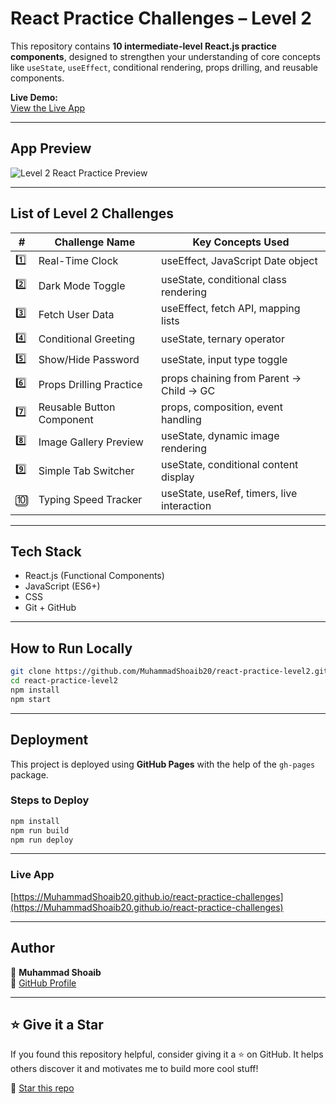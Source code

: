 #  React Practice Challenges – Level 2

This repository contains **10 intermediate-level React.js practice components**, designed to strengthen your understanding of core concepts like `useState`, `useEffect`, conditional rendering, props drilling, and reusable components.

 **Live Demo:**  
[View the Live App](https://muhammadshoaib20.github.io/react-practice-level2)

---

##  App Preview

![Level 2 React Practice Preview](./images/level2-preview.png)

---

## List of Level 2 Challenges

| #   | Challenge Name              | Key Concepts Used                        |
|-----|-----------------------------|-------------------------------------------|
| 1️⃣ | Real-Time Clock             | useEffect, JavaScript Date object        |
| 2️⃣ | Dark Mode Toggle           | useState, conditional class rendering     |
| 3️⃣ | Fetch User Data            | useEffect, fetch API, mapping lists       |
| 4️⃣ | Conditional Greeting       | useState, ternary operator                |
| 5️⃣ | Show/Hide Password         | useState, input type toggle               |
| 6️⃣ | Props Drilling Practice    | props chaining from Parent → Child → GC   |
| 7️⃣ | Reusable Button Component  | props, composition, event handling        |
| 8️⃣ | Image Gallery Preview      | useState, dynamic image rendering         |
| 9️⃣ | Simple Tab Switcher        | useState, conditional content display     |
| 🔟 | Typing Speed Tracker        | useState, useRef, timers, live interaction|

---

##  Tech Stack

-  React.js (Functional Components)
-  JavaScript (ES6+)
-  CSS
-  Git + GitHub

---

##  How to Run Locally

```bash
git clone https://github.com/MuhammadShoaib20/react-practice-level2.git
cd react-practice-level2
npm install
npm start
```

---



##  Deployment

This project is deployed using **GitHub Pages** with the help of the `gh-pages` package.

###  Steps to Deploy

```bash
npm install
npm run build
npm run deploy
```

---


###  Live App

[https://MuhammadShoaib20.github.io/react-practice-challenges](https://MuhammadShoaib20.github.io/react-practice-challenges)


---

## Author

👤 **Muhammad Shoaib**  
💼 [GitHub Profile](https://github.com/MuhammadShoaib20)

---

## ⭐️ Give it a Star

If you found this repository helpful, consider giving it a ⭐ on GitHub.
It helps others discover it and motivates me to build more cool stuff!


🌟 [Star this repo](https://github.com/MuhammadShoaib20/react-practice-challenges)


